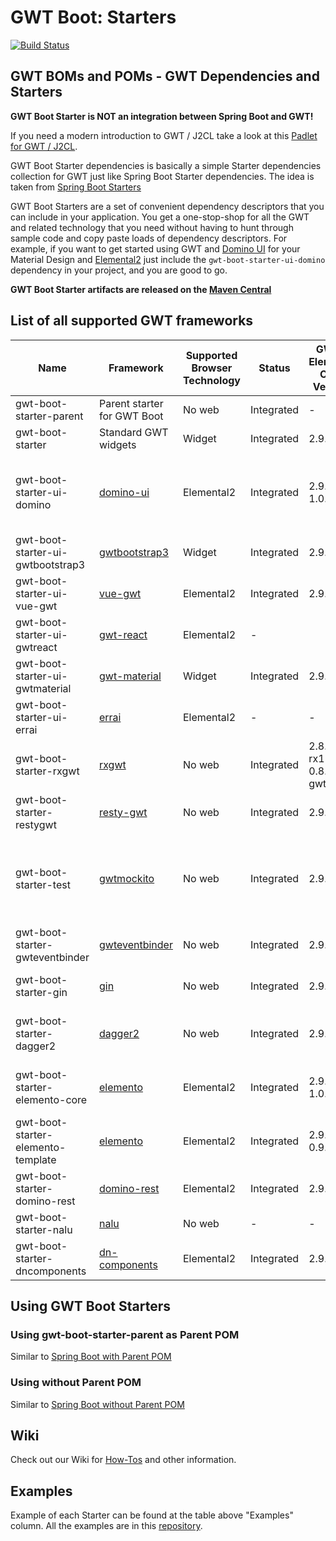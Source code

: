 # GWT Boot: Starters

[![Build Status](https://travis-ci.org/gwtboot/gwt-boot-modules.svg?branch=master)](https://travis-ci.org/gwtboot/gwt-boot-modules)

## GWT BOMs and POMs - GWT Dependencies and Starters

**GWT Boot Starter is NOT an integration between Spring Boot and GWT!**

If you need a modern introduction to GWT / J2CL take a look at this [Padlet for GWT / J2CL](https://bit.ly/GWTIntroPadlet).

GWT Boot Starter dependencies is basically a simple Starter dependencies 
collection for GWT just like Spring Boot Starter dependencies.
The idea is taken from 
[Spring Boot Starters](https://github.com/spring-projects/spring-boot/tree/master/spring-boot-project/spring-boot-starters)

GWT Boot Starters are a set of convenient dependency descriptors 
that you can include in your application. 
You get a one-stop-shop for all the GWT and related technology 
that you need without having to hunt through sample code and 
copy paste loads of dependency descriptors. For example, 
if you want to get started using GWT and [Domino UI](https://github.com/DominoKit/domino-ui) 
for your Material Design and [Elemental2](https://github.com/google/elemental2) just include the 
`gwt-boot-starter-ui-domino` dependency in your project, 
and you are good to go.

**GWT Boot Starter artifacts are released on the [Maven Central](https://search.maven.org)**

## List of all supported GWT frameworks

| Name                               | Framework                                                         | Supported Browser Technology | Status     | GWT / Elemento Core Version | Examples                                                                                                                                                                                                                                         |
| ---------------------------------- | ----------------------------------------------------------------- | ---------------------------- | ---------- | --------------------------- | ------------------------------------------------------------------------------------------------------------------------------------------------------------------------------------------------------------------------------------------------ |
| gwt-boot-starter-parent            | Parent starter for GWT Boot                                       | No web                       | Integrated | -                           | -                                                                                                                                                                                                                                                |
| gwt-boot-starter                   | Standard GWT widgets                                              | Widget                       | Integrated | 2.9.0                       | [gwt-boot-sample-basic](https://github.com/gwtboot/gwt-boot-samples/tree/master/gwt-boot-sample-basic)                                                                                                                                           |
| gwt-boot-starter-ui-domino         | [domino-ui](https://github.com/DominoKit/domino-ui)               | Elemental2                   | Integrated | 2.9.0 / 1.0.1               | [gwt-boot-sample-ui-domino](https://github.com/gwtboot/gwt-boot-samples/tree/master/gwt-boot-sample-ui-domino), [gwt-boot-sample-ui-domino-dagger2](https://github.com/gwtboot/gwt-boot-samples/tree/master/gwt-boot-sample-ui-domino-dagger2)   |
| gwt-boot-starter-ui-gwtbootstrap3  | [gwtbootstrap3](https://github.com/gwtbootstrap3/gwtbootstrap3)   | Widget                       | Integrated | 2.9.0                       | [gwt-boot-sample-ui-gwtbootstrap3](https://github.com/gwtboot/gwt-boot-samples/tree/master/gwt-boot-sample-ui-gwtbootstrap3)                                                                                                                     |
| gwt-boot-starter-ui-vue-gwt        | [vue-gwt](https://github.com/Axellience/vue-gwt)                  | Elemental2                   | Integrated | 2.9.0                       | [gwt-boot-sample-ui-vue-gwt](https://github.com/gwtboot/gwt-boot-samples/tree/master/gwt-boot-sample-ui-vue-gwt)                                                                                                                                 |
| gwt-boot-starter-ui-gwtreact       | [gwt-react](https://github.com/GWTReact/gwt-react)                | Elemental2                   | -          |                             | -                                                                                                                                                                                                                                                |
| gwt-boot-starter-ui-gwtmaterial    | [gwt-material](https://github.com/GwtMaterialDesign/gwt-material) | Widget                       | Integrated | 2.9.0                       | [gwt-boot-sample-ui-gwtmaterial](https://github.com/gwtboot/gwt-boot-samples/tree/master/gwt-boot-sample-ui-gwtmaterial)                                                                                                                         |
| gwt-boot-starter-ui-errai          | [errai](https://github.com/errai/errai)                           | Elemental2                   | -          | -                           | -                                                                                                                                                                                                                                                |
| gwt-boot-starter-rxgwt             | [rxgwt](https://github.com/intendia-oss/rxgwt)                    | No web                       | Integrated | 2.8.2-rx1 / 0.8.2-gwt2      | [gwt-boot-sample-rxgwt](https://github.com/gwtboot/gwt-boot-samples/tree/master/gwt-boot-sample-rxgwt)                                                                                                                                           |  
| gwt-boot-starter-restygwt          | [resty-gwt](https://github.com/resty-gwt/resty-gwt)               | No web                       | Integrated | 2.9.0                       | [gwt-boot-sample-collection](https://github.com/gwtboot/gwt-boot-samples/tree/master/gwt-boot-sample-collection)                                                                                                                                 |
| gwt-boot-starter-test              | [gwtmockito](https://github.com/google/gwtmockito)                | No web                       | Integrated | 2.9.0                       | [gwt-boot-sample-collection](https://github.com/gwtboot/gwt-boot-samples/tree/master/gwt-boot-sample-collection), [gwt-boot-sample-ui-domino-dagger2](https://github.com/gwtboot/gwt-boot-samples/tree/master/gwt-boot-sample-ui-domino-dagger2) |
| gwt-boot-starter-gwteventbinder    | [gwteventbinder](https://github.com/google/gwteventbinder)        | No web                       | Integrated | 2.9.0                       | [gwt-boot-sample-collection](https://github.com/gwtboot/gwt-boot-samples/tree/master/gwt-boot-sample-collection)                                                                                                                                 |
| gwt-boot-starter-gin               | [gin](https://github.com/gwtplus/google-gin)                      | No web                       | Integrated | 2.9.0                       | [gwt-boot-sample-collection](https://github.com/gwtboot/gwt-boot-samples/tree/master/gwt-boot-sample-collection)                                                                                                                                 |
| gwt-boot-starter-dagger2           | [dagger2](https://google.github.io/dagger)                        | No web                       | Integrated | 2.9.0                       | [gwt-boot-sample-ui-domino-dagger2](https://github.com/gwtboot/gwt-boot-samples/tree/master/gwt-boot-sample-ui-domino-dagger2)                                                                                                                   |
| gwt-boot-starter-elemento-core     | [elemento](https://github.com/hal/elemento)                       | Elemental2                   | Integrated | 2.9.0 / 1.0.1               | [gwt-boot-sample-elemento-core](https://github.com/gwtboot/gwt-boot-samples/tree/master/gwt-boot-sample-elemento-core)                                                                                                                           |
| gwt-boot-starter-elemento-template | [elemento](https://github.com/hal/elemento)                       | Elemental2                   | Integrated | 2.9.0 / 0.9.6               | [gwt-boot-sample-elemento-template](https://github.com/gwtboot/gwt-boot-samples/tree/master/gwt-boot-sample-elemento-template)                                                                                                                   |
| gwt-boot-starter-domino-rest       | [domino-rest](https://github.com/DominoKit/domino-rest)           | Elemental2                   | Integrated | 2.9.0                       | [gwt-boot-sample-domino-rest](https://github.com/gwtboot/gwt-boot-samples/tree/master/gwt-boot-sample-domino-rest)                                                                                                                               |
| gwt-boot-starter-nalu              | [nalu](https://github.com/NaluKit/nalu)                           | No web                       | -          | -                           | -                                                                                                                                                                                                                                                |
| gwt-boot-starter-dncomponents      | [dn-components](https://dncomponents.com)                         | Elemental2                   | Integrated | 2.9.0                       | [gwt-boot-sample-ui-dncomponents](https://github.com/gwtboot/gwt-boot-samples/tree/master/gwt-boot-sample-ui-dncomponents)                                                                                                                                                                                                                                                |

## Using GWT Boot Starters

### Using gwt-boot-starter-parent as Parent POM

Similar to [Spring Boot with Parent POM](http://www.baeldung.com/spring-boot-start)

### Using without Parent POM

Similar to [Spring Boot without Parent POM](http://www.baeldung.com/spring-boot-dependency-management-custom-parent)

## Wiki

Check out our Wiki for [How-Tos](https://github.com/gwtboot/gwt-boot-modules/wiki) and other information.

## Examples

Example of each Starter can be found at the table above "Examples" column. All the examples are in this [repository](https://github.com/gwtboot/gwt-boot-samples).
